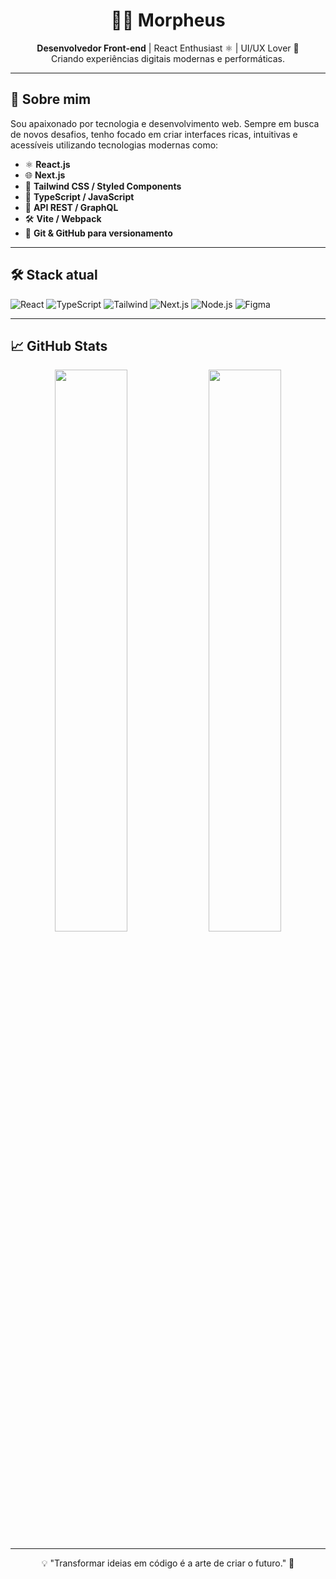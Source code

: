 <h1 align="center">👨‍💻 Morpheus</h1>
<p align="center">
  <b>Desenvolvedor Front-end</b> | React Enthusiast ⚛️ | UI/UX Lover 🎨<br/>
  Criando experiências digitais modernas e performáticas.
</p>

---

## 🚀 Sobre mim

Sou apaixonado por tecnologia e desenvolvimento web. Sempre em busca de novos desafios, tenho focado em criar interfaces ricas, intuitivas e acessíveis utilizando tecnologias modernas como:

- ⚛️ **React.js**
- 🌐 **Next.js**
- 💅 **Tailwind CSS / Styled Components**
- 🔧 **TypeScript / JavaScript**
- 📡 **API REST / GraphQL**
- 🛠️ **Vite / Webpack**
- 🔄 **Git & GitHub para versionamento**

---

## 🛠️ Stack atual

![React](https://img.shields.io/badge/-React-61DAFB?style=flat-square&logo=react&logoColor=black)
![TypeScript](https://img.shields.io/badge/-TypeScript-3178C6?style=flat-square&logo=typescript&logoColor=white)
![Tailwind](https://img.shields.io/badge/-TailwindCSS-38B2AC?style=flat-square&logo=tailwind-css&logoColor=white)
![Next.js](https://img.shields.io/badge/-Next.js-000?style=flat-square&logo=next.js)
![Node.js](https://img.shields.io/badge/-Node.js-339933?style=flat-square&logo=node.js&logoColor=white)
![Figma](https://img.shields.io/badge/-Figma-F24E1E?style=flat-square&logo=figma&logoColor=white)

---

## 📈 GitHub Stats

<p align="center">
  <img src="https://github-readme-stats.vercel.app/api?username=Morpheus&show_icons=true&theme=radical" width="48%" />
  <img src="https://github-readme-stats.vercel.app/api/top-langs/?username=Morpheus&layout=compact&theme=radical" width="48%" />
</p>

---


<p align="center">💡 "Transformar ideias em código é a arte de criar o futuro." 🚀</p>
